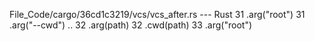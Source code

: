 File_Code/cargo/36cd1c3219/vcs/vcs_after.rs --- Rust
31             .arg("root")                                                                                                                                  31             .arg("--cwd")
..                                                                                                                                                           32             .arg(path)
32             .cwd(path)                                                                                                                                    33             .arg("root")

